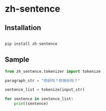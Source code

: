 # zh-sentence

## Installation

```python

pip install zh-sentence

```

## Sample

```python
from zh_sentence.tokenizer import tokenize

paragraph_str = "你好吗？你快乐吗？"

sentence_list = tokenize(input_str)

for sentence in sentence_list:
	print(sentence)
```
